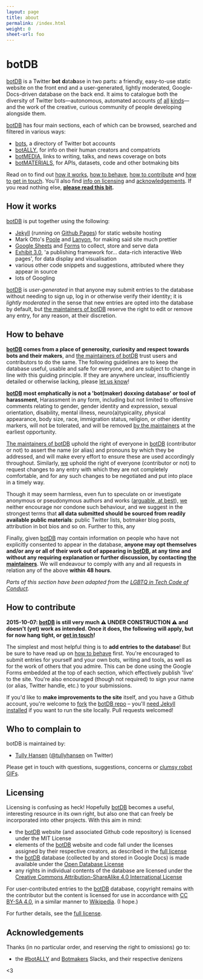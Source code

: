 ```yaml
---
layout: page
title: about
permalink: /index.html
weight: 0
sheet-url: foo
---
```


# botDB

[botDB](.) is a Twitter **bot** **d**ata**b**ase in two parts: a friendly, easy-to-use static website on the front end and a user-generated, lightly moderated, Google-Docs-driven database on the back end. It aims to catalogue both the diversity of Twitter bots—autonomous, automated accounts [of](https://twitter.com/metaphorminute) [all](https://twitter.com/but_if_you_can) [kinds](https://twitter.com/ClearCongress)—and the work of the creative, curious community of people developing alongside them.

[botDB](.) has four main sections, each of which can be browsed, searched and filtered in various ways:

- [bots](bots/), a directory of Twitter bot accounts
- [botALLY](botALLY/), for info on their human creators and compatriots
- [botMEDIA](botMEDIA/), links to writing, talks, and news coverage on bots
- [botMATERIALS](botMATERIALS/), for APIs, datasets, code and other botmaking bits

Read on to find out [how it works](#how-it-works), [how to behave](#how-to-behave), [how to contribute](#how-to-contribute) and [how to get in touch](#who-to-complain-to). You'll also find [info on licensing](#licensing) and [acknowledgements](#acknowledgements). If you read nothing else, **[please read this bit](#how-to-behave).**

## How it works 

[botDB](.) is put together using the following:

- [Jekyll](http://jekyllrb.com) (running on [Github Pages](https://pages.github.com)) for static website hosting
- Mark Otto's [Poole](https://github.com/poole/poole) and [Lanyon](https://github.com/poole/lanyon), for making said site much prettier
- [Google Sheets](https://docs.google.com/spreadsheets/) and [Forms](https://docs.google.com/forms/) to collect, store and serve data
- [Exhibit 3.0](http://simile-widgets.org/exhibit3/), 'a publishing framework for… data-rich interactive Web pages', for data display and visualisation
- various other code snippets and suggestions, attributed where they appear in source
- lots of Googling

[botDB](.) is _user-generated_ in that anyone may submit entries to the database without needing to sign up, log in or otherwise verify their identity; it is _lightly moderated_ in the sense that new entries are opted into the database by default, but [the maintainers of botDB](#who-to-complain-to) reserve the right to edit or remove any entry, for any reason, at their discretion.

## How to behave

**[botDB](.) comes from a place of generosity, curiosity and respect towards bots and their makers**, and [the maintainers of botDB](#who-to-complain-to) trust users and contributors to do the same. The following guidelines are to keep the database useful, usable and safe for everyone, and are subject to change in line with this guiding principle. If they are anywhere unclear, insufficiently detailed or otherwise lacking, please [let us know](#who-to-complain-to)!

**[botDB](.) most emphatically is not a 'bot(maker) doxxing database' or tool of harassment**, Harassment in any form, including but not limited to offensive comments relating to gender, gender identity and expression, sexual orientation, disability, mental illness, neuro(a)typicality, physical appearance, body size, race, immigration status, religion, or other identity markers, will not be tolerated, and will be removed [by the maintainers](#who-to-complain-to) at the earliest opportunity.

[The maintainers of botDB](#who-to-complain-to) uphold the right of everyone in [botDB](.) (contributor or not) to assert the name (or alias) and pronouns by which they be addressed, and will make every effort to ensure these are used accordingly throughout. Similarly, [we](#who-to-complain-to) uphold the right of everyone (contributor or not) to request changes to any entry with which they are not completely comfortable, and for any such changes to be negotiated and put into place in a timely way.

Though it may seem harmless, even fun to speculate on or investigate anonymous or pseudonymous authors and works ([arguable, at best](http://www.slate.com/articles/technology/technology/2012/03/ruby_ruby_on_rails_and__why_the_disappearance_of_one_of_the_world_s_most_beloved_computer_programmers_.single.html)), [we](#who-to-complain-to) neither encourage nor condone such behaviour, and we suggest in the strongest terms that **all data submitted should be sourced from readily available public materials**: public Twitter lists, botmaker blog posts, attribution in bot bios and so on. Further to this, any  

Finally, given [botDB](.) may contain information on people who have not explicitly consented to appear in the database, **anyone may opt themselves and/or any or all of their work out of appearing in [botDB](.), at any time and without any requiring explanation or further discussion, by contacting [the maintainers](#who-to-complain-to)**. We will endeavour to comply with any and all requests in relation any of the above **within 48 hours**.

_Parts of this section have been adapted from the [LGBTQ in Tech Code of Conduct](http://lgbtq.technology/coc.html)._

## How to contribute

**2015-10-07: [botDB](.) is still very much ⚠️ UNDER CONSTRUCTION ⚠️ and doesn't (yet) work as intended. Once it does, the following will apply, but for now hang tight, or [get in touch](#who-to-complain-to)!**

The simplest and most helpful thing is to **add entries to the database**! But be sure to have read up on [how to behave](#how-to-behave) first. You're encouraged to submit entries for yourself and your own bots, writing and tools, as well as for the work of others that you admire. This can be done using the Google Forms embedded at the top of each section, which effectively publish 'live' to the site. You're also encouraged (though not required) to sign your name (or alias, Twitter handle, etc.) to your submissions.

If you'd like to **make improvements to the site** itself, and you have a Github account, you're welcome to [fork](https://guides.github.com/activities/forking/) the [botDB repo](https://github.com/tullyhansen/botDB/) – you'll [need Jekyll installed](http://jekyllrb.com/docs/installation/) if you want to run the site locally. Pull requests welcomed!

## Who to complain to

botDB is maintained by:

- [Tully Hansen](http://tullyhansen.com) ([@tullyhansen](http://twitter.com/tullyhansen) on Twitter)

Please get in touch with questions, suggestions, concerns or [clumsy robot GIFs](http://www.funnyordie.com/articles/1cd2f27638/robots).

## Licensing

Licensing is confusing as heck! Hopefully [botDB](.) becomes a useful, interesting resource in its own right, but also one that can freely be incorporated into other projects. With this aim in mind:

- the [botDB](.) website (and associated Github code repository) is licensed under the MIT License
- elements of the [botDB](.) website and code fall under the licenses assigned by their respective creators, as described in the [full license](license/)
- the [botDB](.) database (collected by and stored in Google Docs) is made available under the [Open Database License](http://opendatacommons.org/licenses/odbl/1.0/)
- any rights in individual contents of the database are licensed under the [Creative Commons Attribution-ShareAlike 4.0 International License](http://creativecommons.org/licenses/by-sa/4.0/)

For user-contributed entries to the [botDB](.) database, copyright remains with the contributor but the content is licensed for use in accordance with [CC BY-SA 4.0](http://creativecommons.org/licenses/by-sa/4.0/), in a similar manner to [Wikipedia](https://en.wikipedia.org/wiki/Wikipedia:Copyrights). (I hope.)

For further details, see the [full license](license/).

## Acknowledgements

Thanks (in no particular order, and reserving the right to omissions) go to:

- the [\#botALLY](http://botally.slack.com) and [Botmakers](http://botmakers.slack.com) Slacks, and their respective denizens

<3